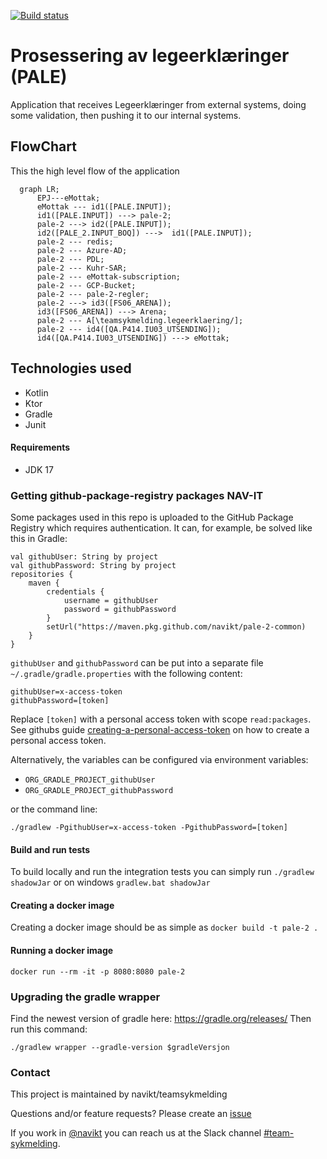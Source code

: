 [![Build status](https://github.com/navikt/pale-2/workflows/Deploy%20to%20dev%20and%20prod/badge.svg)](https://github.com/navikt/pale-2/workflows/Deploy%20to%20dev%20and%20prod/badge.svg)

# Prosessering av legeerklæringer (PALE)
Application that receives Legeerklæringer from external systems, doing some validation, then pushing it to our internal systems.


## FlowChart
This the high level flow of the application
```mermaid
  graph LR;
      EPJ---eMottak;
      eMottak --- id1([PALE.INPUT]);
      id1([PALE.INPUT]) ---> pale-2;
      pale-2 ---> id2([PALE.INPUT]);
      id2([PALE_2.INPUT_BOQ]) --->  id1([PALE.INPUT]);
      pale-2 --- redis;
      pale-2 --- Azure-AD;
      pale-2 --- PDL;
      pale-2 --- Kuhr-SAR;
      pale-2 --- eMottak-subscription;
      pale-2 --- GCP-Bucket;
      pale-2 --- pale-2-regler;
      pale-2 ---> id3([FS06_ARENA]);
      id3([FS06_ARENA]) ---> Arena;
      pale-2 --- A[\teamsykmelding.legeerklaering/];
      pale-2 --- id4([QA.P414.IU03_UTSENDING]);
      id4([QA.P414.IU03_UTSENDING]) ---> eMottak;
```

## Technologies used
* Kotlin
* Ktor
* Gradle
* Junit

#### Requirements

* JDK 17

### Getting github-package-registry packages NAV-IT
Some packages used in this repo is uploaded to the GitHub Package Registry which requires authentication. It can, for example, be solved like this in Gradle:
```
val githubUser: String by project
val githubPassword: String by project
repositories {
    maven {
        credentials {
            username = githubUser
            password = githubPassword
        }
        setUrl("https://maven.pkg.github.com/navikt/pale-2-common)
    }
}
```

`githubUser` and `githubPassword` can be put into a separate file `~/.gradle/gradle.properties` with the following content:

```                                                     
githubUser=x-access-token
githubPassword=[token]
```

Replace `[token]` with a personal access token with scope `read:packages`.
See githubs guide [creating-a-personal-access-token](https://docs.github.com/en/authentication/keeping-your-account-and-data-secure/creating-a-personal-access-token) on
how to create a personal access token.

Alternatively, the variables can be configured via environment variables:

* `ORG_GRADLE_PROJECT_githubUser`
* `ORG_GRADLE_PROJECT_githubPassword`

or the command line:

```
./gradlew -PgithubUser=x-access-token -PgithubPassword=[token]
```

#### Build and run tests
To build locally and run the integration tests you can simply run `./gradlew shadowJar` or on windows 
`gradlew.bat shadowJar`

#### Creating a docker image
Creating a docker image should be as simple as `docker build -t pale-2 .`

#### Running a docker image
`docker run --rm -it -p 8080:8080 pale-2`



### Upgrading the gradle wrapper
Find the newest version of gradle here: https://gradle.org/releases/ Then run this command:

```./gradlew wrapper --gradle-version $gradleVersjon```

### Contact

This project is maintained by navikt/teamsykmelding

Questions and/or feature requests? Please create an [issue](https://github.com/navikt/pale-2/issues)

If you work in [@navikt](https://github.com/navikt) you can reach us at the Slack
channel [#team-sykmelding](https://nav-it.slack.com/archives/CMA3XV997).
